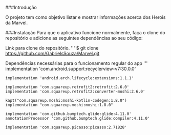 ###Introdução

O projeto tem como objetivo listar e mostrar informações acerca dos Herois da Marvel.

###Instalação
Para que o aplicativo funcione normalmente, faça o clone do repositório e adicione as seguintes dependências ao seu código:

Link para clone do repositório.
'''
$ git clone https://github.com/GabrielsSouza/Marvel.git


Dependências necessárias para o funcionamento regular do app
'''
implementation 'com.android.support:recyclerview-v7:30.0.0'

    implementation 'android.arch.lifecycle:extensions:1.1.1'

    implementation 'com.squareup.retrofit2:retrofit:2.6.0'
    implementation 'com.squareup.retrofit2:converter-moshi:2.6.0'

    kapt("com.squareup.moshi:moshi-kotlin-codegen:1.8.0")
    implementation "com.squareup.moshi:moshi:1.8.0"

    implementation 'com.github.bumptech.glide:glide:4.11.0'
    annotationProcessor 'com.github.bumptech.glide:compiler:4.11.0'

    implementation 'com.squareup.picasso:picasso:2.71828'
    
